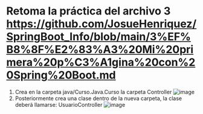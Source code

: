 # Retoma la práctica del archivo 3 https://github.com/JosueHenriquez/SpringBoot_Info/blob/main/3%EF%B8%8F%E2%83%A3%20Mi%20primera%20p%C3%A1gina%20con%20Spring%20Boot.md
  
  1. Crea en la carpeta java/Curso.Java.Curso la carpeta Controller
![image](https://github.com/user-attachments/assets/e336ee3d-b008-440b-bb07-c04d948bd758)
  2. Posteriormente crea una clase dentro de la nueva carpeta, la clase deberá llamarse: UsuarioController
![image](https://github.com/user-attachments/assets/f1cc4d1d-0a16-43fa-8987-a603d437d2f9)
